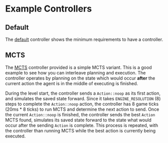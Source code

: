 
# Example Controllers

## Default
The [default](../src/ai/controller/default/default.h) controller shows the minimum requirements to have a controller.

## MCTS
The [MCTS](../src/ai/controller/mcts/mcts.h) controller provided is a simple MCTS variant. This is a good example to see how you can interleave planning and execution. The controller operates by planning on the state which would occur **after** the current action the agent is in the middle of executing is finished. 

During the level start, the controller sends a `Action::noop` as its first action, and simulates the saved state forward. Since it takes `ENGINE_RESOLUTION` (8) steps to complete the `Action::noop` action, the controller has 8 game ticks (20ms * 8 ticks) to run MCTS and determine the next action to send. Once the current `Action::noop` is finished, the controller sends the best `Action` MCTS found, simulates its saved state forward to the state what would occur after the sending `Action` is complete. This process is repeated, with the controller than running MCTS while the best action is currently being executed.